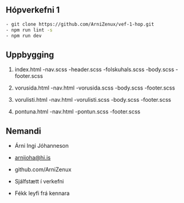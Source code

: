 ## Hópverkefni 1 

```bash
- git clone https://github.com/ArniZenux/vef-1-hop.git
- npm run lint -s
- npm run dev 
```

## Uppbygging 

1. index.html 
	-nav.scss
	-header.scss
	-folskuhals.scss
	-body.scss
	-footer.scss

2. vorusida.html
	-nav.html
	-vorusida.scss
	-body.scss
	-footer.scss

3. vorulisti.html
 -nav.html
 -vorulisti.scss
 -body.scss 
 -footer.scss

4. pontuna.html
 -nav.html
 -pontun.scss
 -footer.scss

## Nemandi 

 - Árni Ingi Jóhanneson 
 - arnijoha@hi.is
 - github.com/ArniZenux
 
 - Sjálfstætt í verkefni 
 - Fékk leyfi frá kennara 
